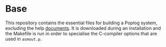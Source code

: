 # Base

This repository contains the essential files for building a Poplog system, 
excluding the help [documents](/GetPoplog/Docs). It is downloaded during an
installation and the Makefile is run in order to specialise the C-compiler 
options that are used in `asmout.p`.

